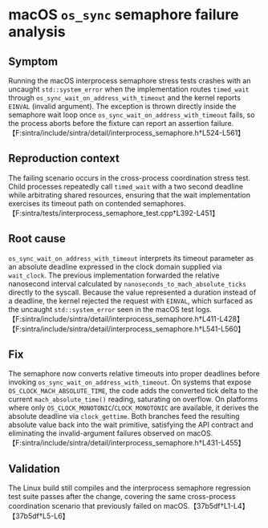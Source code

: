 # macOS `os_sync` semaphore failure analysis

## Symptom
Running the macOS interprocess semaphore stress tests crashes with an uncaught
`std::system_error` when the implementation routes `timed_wait` through
`os_sync_wait_on_address_with_timeout` and the kernel reports `EINVAL` (invalid
argument). The exception is thrown directly inside the semaphore wait loop once
`os_sync_wait_on_address_with_timeout` fails, so the process aborts before the
fixture can report an assertion failure.【F:sintra/include/sintra/detail/interprocess_semaphore.h†L524-L561】

## Reproduction context
The failing scenario occurs in the cross-process coordination stress test.
Child processes repeatedly call `timed_wait` with a two second deadline while
arbitrating shared resources, ensuring that the wait implementation exercises
its timeout path on contended semaphores.【F:sintra/tests/interprocess_semaphore_test.cpp†L392-L451】

## Root cause
`os_sync_wait_on_address_with_timeout` interprets its timeout parameter as an
absolute deadline expressed in the clock domain supplied via `wait_clock`. The
previous implementation forwarded the relative nanosecond interval calculated by
`nanoseconds_to_mach_absolute_ticks` directly to the syscall. Because the value
represented a duration instead of a deadline, the kernel rejected the request
with `EINVAL`, which surfaced as the uncaught `std::system_error` seen in the
macOS test logs.【F:sintra/include/sintra/detail/interprocess_semaphore.h†L411-L428】【F:sintra/include/sintra/detail/interprocess_semaphore.h†L541-L560】

## Fix
The semaphore now converts relative timeouts into proper deadlines before
invoking `os_sync_wait_on_address_with_timeout`. On systems that expose
`OS_CLOCK_MACH_ABSOLUTE_TIME`, the code adds the converted tick delta to the
current `mach_absolute_time()` reading, saturating on overflow. On platforms
where only `OS_CLOCK_MONOTONIC`/`CLOCK_MONOTONIC` are available, it derives the
absolute deadline via `clock_gettime`. Both branches feed the resulting absolute
value back into the wait primitive, satisfying the API contract and eliminating
the invalid-argument failures observed on macOS.【F:sintra/include/sintra/detail/interprocess_semaphore.h†L431-L455】

## Validation
The Linux build still compiles and the interprocess semaphore regression test
suite passes after the change, covering the same cross-process coordination
scenario that previously failed on macOS.【37b5df†L1-L4】【37b5df†L5-L6】
